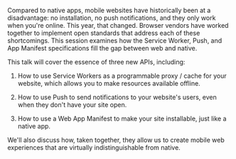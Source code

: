 Compared to native apps, mobile websites have historically been at a disadvantage: no installation, no push notifications, and they only work when you're online. This year, that changed. Browser vendors have worked together to implement open standards that address each of these shortcomings. This session examines how the Service Worker, Push, and App Manifest specifications fill the gap between web and native.

This talk will cover the essence of three new APIs, including:

1. How to use Service Workers as a programmable proxy / cache for your website, which allows you to make resources available offline.

2. How to use Push to send notifications to your website's users, even when they don't have your site open.

3. How to use a Web App Manifest to make your site installable, just like a native app.

We'll also discuss how, taken together, they allow us to create mobile web experiences that are virtually indistinguishable from native.
